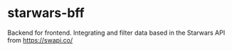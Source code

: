 # starwars-bff
Backend for frontend. Integrating and filter data based in the Starwars API from https://swapi.co/
